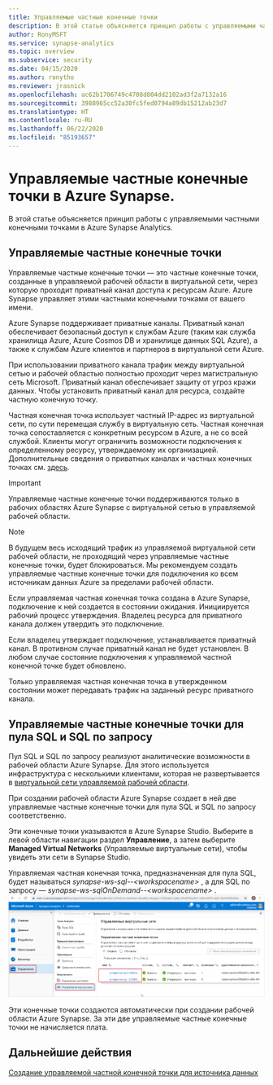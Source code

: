 ```yaml
---
title: Управляемые частные конечные точки
description: В этой статье объясняется принцип работы с управляемыми частными конечными точками в Azure Synapse Analytics.
author: RonyMSFT
ms.service: synapse-analytics
ms.topic: overview
ms.subservice: security
ms.date: 04/15/2020
ms.author: ronytho
ms.reviewer: jrasnick
ms.openlocfilehash: ac62b1706749c4708d804dd2102ad3f2a7132a16
ms.sourcegitcommit: 3988965cc52a30fc5fed0794a89db15212ab23d7
ms.translationtype: HT
ms.contentlocale: ru-RU
ms.lasthandoff: 06/22/2020
ms.locfileid: "85193657"
---
```

# <a name="synapse-managed-private-endpoints-preview"></a>Управляемые частные конечные точки в Azure Synapse.

В этой статье объясняется принцип работы с управляемыми частными конечными точками в Azure Synapse Analytics.

## <a name="managed-private-endpoints"></a>Управляемые частные конечные точки

Управляемые частные конечные точки — это частные конечные точки, созданные в управляемой рабочей области в виртуальной сети, через которую проходит приватный канал доступа к ресурсам Azure. Azure Synapse управляет этими частными конечными точками от вашего имени.

Azure Synapse поддерживает приватные каналы. Приватный канал обеспечивает безопасный доступ к службам Azure (таким как служба хранилища Azure, Azure Cosmos DB и хранилище данных SQL Azure), а также к службам Azure клиентов и партнеров в виртуальной сети Azure.

При использовании приватного канала трафик между виртуальной сетью и рабочей областью полностью проходит через магистральную сеть Microsoft. Приватный канал обеспечивает защиту от угроз кражи данных. Чтобы установить приватный канал для ресурса, создайте частную конечную точку.

Частная конечная точка использует частный IP-адрес из виртуальной сети, по сути перемещая службу в виртуальную сеть. Частная конечная точка сопоставляется с конкретным ресурсом в Azure, а не со всей службой. Клиенты могут ограничить возможности подключения к определенному ресурсу, утверждаемому их организацией. Дополнительные сведения о приватных каналах и частных конечных точках см. [здесь](https://docs.microsoft.com/azure/private-link/).

>[!IMPORTANT]
>Управляемые частные конечные точки поддерживаются только в рабочих областях Azure Synapse с виртуальной сетью в управляемой рабочей области.

>[!NOTE]
>В будущем весь исходящий трафик из управляемой виртуальной сети рабочей области, не проходящий через управляемые частные конечные точки, будет блокироваться. Мы рекомендуем создать управляемые частные конечные точки для подключения ко всем источникам данных Azure за пределами рабочей области. 

Если управляемая частная конечная точка создана в Azure Synapse, подключение к ней создается в состоянии ожидания. Инициируется рабочий процесс утверждения. Владелец ресурса для приватного канала должен утвердить это подключение.

Если владелец утверждает подключение, устанавливается приватный канал. В противном случае приватный канал не будет установлен. В любом случае состояние подключения к управляемой частной конечной точке будет обновлено.

Только управляемая частная конечная точка в утвержденном состоянии может передавать трафик на заданный ресурс приватного канала.

## <a name="managed-private-endpoints-for-sql-pool-and-sql-on-demand"></a>Управляемые частные конечные точки для пула SQL и SQL по запросу

Пул SQL и SQL по запросу реализуют аналитические возможности в рабочей области Azure Synapse. Для этого используется инфраструктура с несколькими клиентами, которая не развертывается в [виртуальной сети управляемой рабочей области](./synapse-workspace-managed-vnet.md).

При создании рабочей области Azure Synapse создает в ней две управляемые частные конечные точки для пула SQL и SQL по запросу соответственно. 

Эти конечные точки указываются в Azure Synapse Studio. Выберите в левой области навигации раздел **Управление**, а затем выберите **Managed Virtual Networks** (Управляемые виртуальные сети), чтобы увидеть эти сети в Synapse Studio.

Управляемая частная конечная точка, предназначенная для пула SQL, будет называться *synapse-ws-sql--\<workspacename\>* , а для SQL по запросу — *synapse-ws-sqlOnDemand--\<workspacename\>* .
![Управляемые частные конечные точки для пула SQL и SQL по запросу](./media/synapse-workspace-managed-private-endpoints/managed-pe-for-sql-1.png)

Эти конечные точки создаются автоматически при создании рабочей области Azure Synapse. За эти две управляемые частные конечные точки не начисляется плата.

## <a name="next-steps"></a>Дальнейшие действия

[Создание управляемой частной конечной точки для источника данных](./how-to-create-managed-private-endpoints.md)
